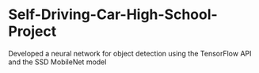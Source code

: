 # Self-Driving-Car-High-School-Project
Developed a neural network for object detection using the TensorFlow API and the SSD MobileNet model
